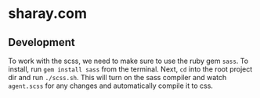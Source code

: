 # sharay.com

## Development

To work with the scss, we need to make sure to use the ruby gem `sass`. To install, run `gem install sass` from the terminal. Next, `cd` into the root project dir and run `./scss.sh`. This will turn on the sass compiler and watch `agent.scss` for any changes and automatically compile it to css.
